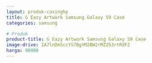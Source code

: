 ```yaml
---
layout: produk-casinghp
title: G Eazy Artwork Samsung Galaxy S9 Case
categories: samsung

# Produk
product-title: G Eazy Artwork Samsung Galaxy S9 Case
image-drive: 1A7lnDm5ccYS7BgYM2BW2rMZ253rtRdF2
harga: 90000
---
```

